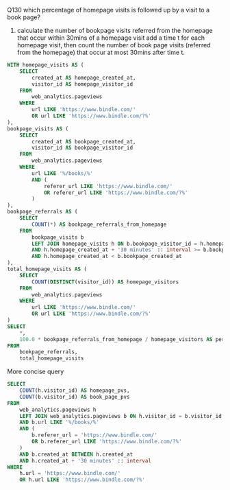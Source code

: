 Q130 which percentage of homepage visits is followed up by a visit to a book page? 
1. calculate the number of bookpage visits referred from the homepage 
that occur within 30mins of a homepage visit
add a time t for each homepage visit, 
then count the number of book page visits (referred from the homepage)
that occur at most 30mins after time t.

```sql
WITH homepage_visits AS (
	SELECT
		created_at AS homepage_created_at,
		visitor_id AS homepage_visitor_id
	FROM
		web_analytics.pageviews
	WHERE
		url LIKE 'https://www.bindle.com/'
		OR url LIKE 'https://www.bindle.com/?%'
),
bookpage_visits AS (
	SELECT
		created_at AS bookpage_created_at,
		visitor_id AS bookpage_visitor_id
	FROM
		web_analytics.pageviews
	WHERE
		url LIKE '%/books/%'
		AND (
			referer_url LIKE 'https://www.bindle.com/'
			OR referer_url LIKE 'https://www.bindle.com/?%'
		)
),
bookpage_referrals AS (
	SELECT
		COUNT(*) AS bookpage_referrals_from_homepage
	FROM
		bookpage_visits b
		LEFT JOIN homepage_visits h ON b.bookpage_visitor_id = h.homepage_visitor_id
		AND h.homepage_created_at + '30 minutes' :: interval >= b.bookpage_created_at
		AND h.homepage_created_at < b.bookpage_created_at
),
total_homepage_visits AS (
	SELECT
		COUNT(DISTINCT(visitor_id)) AS homepage_visitors
	FROM
		web_analytics.pageviews
	WHERE
		url LIKE 'https://www.bindle.com/'
		OR url LIKE 'https://www.bindle.com/?%'
)
SELECT
	*,
	100.0 * bookpage_referrals_from_homepage / homepage_visitors AS percent_bookpage_from_homepage
FROM
	bookpage_referrals,
	total_homepage_visits 
```

More concise query

```sql
SELECT
	COUNT(h.visitor_id) AS homepage_pvs,
	COUNT(b.visitor_id) AS book_page_pvs
FROM
	web_analytics.pageviews h
	LEFT JOIN web_analytics.pageviews b ON h.visitor_id = b.visitor_id
	AND b.url LIKE '%/books/%'
	AND (
		b.referer_url = 'https://www.bindle.com/'
		OR b.referer_url LIKE 'https://www.bindle.com/?%'
	)
	AND b.created_at BETWEEN h.created_at
	AND h.created_at + '30 minutes' :: interval
WHERE
	h.url = 'https://www.bindle.com/'
	OR h.url LIKE 'https://www.bindle.com/?%'
```